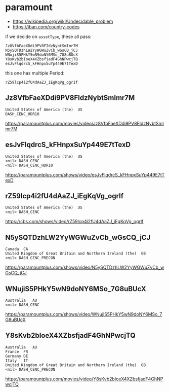 # paramount

- <https://wikipedia.org/wiki/Undecidable_problem>
- https://iban.com/country-codes

if we decide on `assetType`, these all pass:

~~~
Jz8VfbFaeXDdi9PV8FIdzNybtSmImr7M
N5ySQTDzhLW2YyWGWuZvCb_wGsCQ_jCJ
WNujiS5PHkY5wN9doNY6MSo_7G8uBUcX
Y8sKvb2bIoeX4XZbsfjadF4GhNPwcjTQ
esJvFlqdrcS_kFHnpxSuYp449E7tTexD
~~~

this one has multiple Period:

~~~
rZ59lcp4i2fU4dAaZJ_iEgKqVg_ogrIf
~~~

## Jz8VfbFaeXDdi9PV8FIdzNybtSmImr7M

~~~
United States of America (the)	US
DASH_CENC_HDR10
~~~

https://paramountplus.com/movies/video/Jz8VfbFaeXDdi9PV8FIdzNybtSmImr7M

## esJvFlqdrcS\_kFHnpxSuYp449E7tTexD

~~~
United States of America (the)	US
<nil> DASH_CENC
<nil> DASH_CENC_HDR10
~~~

<https://paramountplus.com/shows/video/esJvFlqdrcS_kFHnpxSuYp449E7tTexD>

## rZ59lcp4i2fU4dAaZJ\_iEgKqVg\_ogrIf

~~~
United States of America (the)	US
<nil> DASH_CENC
~~~

<https://cbs.com/shows/video/rZ59lcp4i2fU4dAaZJ_iEgKqVg_ogrIf>

## N5ySQTDzhLW2YyWGWuZvCb\_wGsCQ\_jCJ

~~~
Canada	CA
United Kingdom of Great Britain and Northern Ireland (the)	GB
<nil> DASH_CENC_PRECON
~~~

<https://paramountplus.com/shows/video/N5ySQTDzhLW2YyWGWuZvCb_wGsCQ_jCJ>

## WNujiS5PHkY5wN9doNY6MSo\_7G8uBUcX

~~~
Australia	AU
<nil> DASH_CENC
~~~

<https://paramountplus.com/shows/video/WNujiS5PHkY5wN9doNY6MSo_7G8uBUcX>

## Y8sKvb2bIoeX4XZbsfjadF4GhNPwcjTQ

~~~
Australia	AU
France	FR
Germany	DE
Italy	IT
United Kingdom of Great Britain and Northern Ireland (the)	GB
<nil> DASH_CENC_PRECON
~~~

https://paramountplus.com/movies/video/Y8sKvb2bIoeX4XZbsfjadF4GhNPwcjTQ
